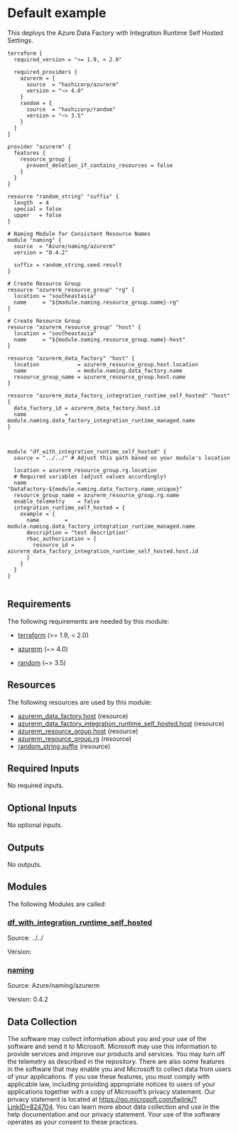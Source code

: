 <!-- BEGIN_TF_DOCS -->
<!-- Code generated by terraform-docs. DO NOT EDIT. -->
# Default example

This deploys the Azure Data Factory with Integration Runtime Self Hosted Settings.

```hcl
terraform {
  required_version = ">= 1.9, < 2.0"

  required_providers {
    azurerm = {
      source  = "hashicorp/azurerm"
      version = "~> 4.0"
    }
    random = {
      source  = "hashicorp/random"
      version = "~> 3.5"
    }
  }
}

provider "azurerm" {
  features {
    resource_group {
      prevent_deletion_if_contains_resources = false
    }
  }
}

resource "random_string" "suffix" {
  length  = 4
  special = false
  upper   = false
}

# Naming Module for Consistent Resource Names
module "naming" {
  source  = "Azure/naming/azurerm"
  version = "0.4.2"

  suffix = random_string.seed.result
}

# Create Resource Group
resource "azurerm_resource_group" "rg" {
  location = "southeastasia"
  name     = "${module.naming.resource_group.name}-rg"
}

# Create Resource Group
resource "azurerm_resource_group" "host" {
  location = "southeastasia"
  name     = "${module.naming.resource_group.name}-host"
}

resource "azurerm_data_factory" "host" {
  location            = azurerm_resource_group.host.location
  name                = module.naming.data_factory.name
  resource_group_name = azurerm_resource_group.host.name
}

resource "azurerm_data_factory_integration_runtime_self_hosted" "host" {
  data_factory_id = azurerm_data_factory.host.id
  name            = module.naming.data_factory_integration_runtime_managed.name
}



module "df_with_integration_runtime_self_hosted" {
  source = "../../" # Adjust this path based on your module's location

  location = azurerm_resource_group.rg.location
  # Required variables (adjust values accordingly)
  name                = "DataFactory-${module.naming.data_factory.name_unique}"
  resource_group_name = azurerm_resource_group.rg.name
  enable_telemetry    = false
  integration_runtime_self_hosted = {
    example = {
      name        = module.naming.data_factory_integration_runtime_managed.name
      description = "test description"
      rbac_authorization = {
        resource_id = azurerm_data_factory_integration_runtime_self_hosted.host.id
      }
    }
  }
}


```

<!-- markdownlint-disable MD033 -->
## Requirements

The following requirements are needed by this module:

- <a name="requirement_terraform"></a> [terraform](#requirement\_terraform) (>= 1.9, < 2.0)

- <a name="requirement_azurerm"></a> [azurerm](#requirement\_azurerm) (~> 4.0)

- <a name="requirement_random"></a> [random](#requirement\_random) (~> 3.5)

## Resources

The following resources are used by this module:

- [azurerm_data_factory.host](https://registry.terraform.io/providers/hashicorp/azurerm/latest/docs/resources/data_factory) (resource)
- [azurerm_data_factory_integration_runtime_self_hosted.host](https://registry.terraform.io/providers/hashicorp/azurerm/latest/docs/resources/data_factory_integration_runtime_self_hosted) (resource)
- [azurerm_resource_group.host](https://registry.terraform.io/providers/hashicorp/azurerm/latest/docs/resources/resource_group) (resource)
- [azurerm_resource_group.rg](https://registry.terraform.io/providers/hashicorp/azurerm/latest/docs/resources/resource_group) (resource)
- [random_string.suffix](https://registry.terraform.io/providers/hashicorp/random/latest/docs/resources/string) (resource)

<!-- markdownlint-disable MD013 -->
## Required Inputs

No required inputs.

## Optional Inputs

No optional inputs.

## Outputs

No outputs.

## Modules

The following Modules are called:

### <a name="module_df_with_integration_runtime_self_hosted"></a> [df\_with\_integration\_runtime\_self\_hosted](#module\_df\_with\_integration\_runtime\_self\_hosted)

Source: ../../

Version:

### <a name="module_naming"></a> [naming](#module\_naming)

Source: Azure/naming/azurerm

Version: 0.4.2

<!-- markdownlint-disable-next-line MD041 -->
## Data Collection

The software may collect information about you and your use of the software and send it to Microsoft. Microsoft may use this information to provide services and improve our products and services. You may turn off the telemetry as described in the repository. There are also some features in the software that may enable you and Microsoft to collect data from users of your applications. If you use these features, you must comply with applicable law, including providing appropriate notices to users of your applications together with a copy of Microsoft’s privacy statement. Our privacy statement is located at <https://go.microsoft.com/fwlink/?LinkID=824704>. You can learn more about data collection and use in the help documentation and our privacy statement. Your use of the software operates as your consent to these practices.
<!-- END_TF_DOCS -->